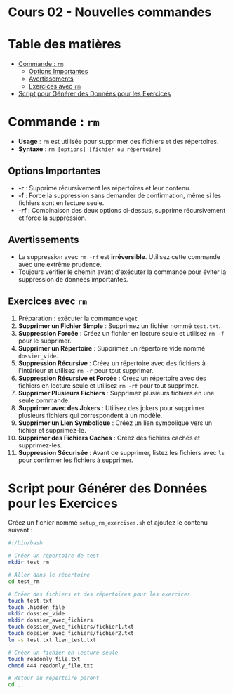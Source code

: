 # Cours 02 - Nouvelles commandes <!-- omit in toc -->

# Table des matières <!-- omit in toc -->
- [Commande : `rm`](#commande--rm)
  - [Options Importantes](#options-importantes)
  - [Avertissements](#avertissements)
  - [Exercices avec `rm`](#exercices-avec-rm)
- [Script pour Générer des Données pour les Exercices](#script-pour-générer-des-données-pour-les-exercices)


# Commande : `rm`
- **Usage** : `rm` est utilisée pour supprimer des fichiers et des répertoires.
- **Syntaxe** : `rm [options] [fichier ou répertoire]`

## Options Importantes
- **-r** : Supprime récursivement les répertoires et leur contenu.
- **-f** : Force la suppression sans demander de confirmation, même si les fichiers sont en lecture seule.
- **-rf** : Combinaison des deux options ci-dessus, supprime récursivement et force la suppression.

## Avertissements
- La suppression avec `rm -rf` est **irréversible**. Utilisez cette commande avec une extrême prudence.
- Toujours vérifier le chemin avant d'exécuter la commande pour éviter la suppression de données importantes.

## Exercices avec `rm`



1. Préparation : exécuter la commande `wget `
2. **Supprimer un Fichier Simple** : Supprimez un fichier nommé `test.txt`.
3. **Suppression Forcée** : Créez un fichier en lecture seule et utilisez `rm -f` pour le supprimer.
4. **Supprimer un Répertoire** : Supprimez un répertoire vide nommé `dossier_vide`.
5. **Suppression Récursive** : Créez un répertoire avec des fichiers à l'intérieur et utilisez `rm -r` pour tout supprimer.
6. **Suppression Récursive et Forcée** : Créez un répertoire avec des fichiers en lecture seule et utilisez `rm -rf` pour tout supprimer.
7. **Supprimer Plusieurs Fichiers** : Supprimez plusieurs fichiers en une seule commande.
8. **Supprimer avec des Jokers** : Utilisez des jokers pour supprimer plusieurs fichiers qui correspondent à un modèle.
9. **Supprimer un Lien Symbolique** : Créez un lien symbolique vers un fichier et supprimez-le.
10. **Supprimer des Fichiers Cachés** : Créez des fichiers cachés et supprimez-les.
11. **Suppression Sécurisée** : Avant de supprimer, listez les fichiers avec `ls` pour confirmer les fichiers à supprimer.

# Script pour Générer des Données pour les Exercices

Créez un fichier nommé `setup_rm_exercises.sh` et ajoutez le contenu suivant :

```bash
#!/bin/bash

# Créer un répertoire de test
mkdir test_rm

# Aller dans le répertoire
cd test_rm

# Créer des fichiers et des répertoires pour les exercices
touch test.txt
touch .hidden_file
mkdir dossier_vide
mkdir dossier_avec_fichiers
touch dossier_avec_fichiers/fichier1.txt
touch dossier_avec_fichiers/fichier2.txt
ln -s test.txt lien_test.txt

# Créer un fichier en lecture seule
touch readonly_file.txt
chmod 444 readonly_file.txt

# Retour au répertoire parent
cd ..
```
